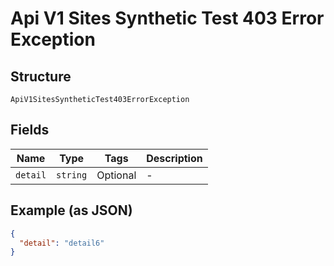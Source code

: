
# Api V1 Sites Synthetic Test 403 Error Exception

## Structure

`ApiV1SitesSyntheticTest403ErrorException`

## Fields

| Name | Type | Tags | Description |
|  --- | --- | --- | --- |
| `detail` | `string` | Optional | - |

## Example (as JSON)

```json
{
  "detail": "detail6"
}
```

